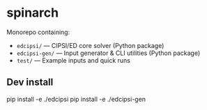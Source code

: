 # spinarch

Monorepo containing:
- `edcipsi/` — CIPSI/ED core solver (Python package)
- `edcipsi-gen/` — Input generator & CLI utilities (Python package)
- `test/` — Example inputs and quick runs

## Dev install
pip install -e ./edcipsi
pip install -e ./edcipsi-gen
